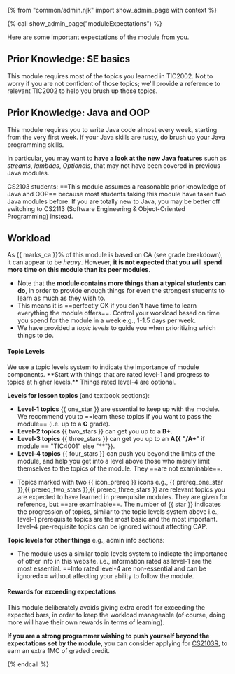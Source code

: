 {% from "common/admin.njk" import show_admin_page with context %}

{% call show_admin_page("moduleExpectations") %}
<div id="main">

<p class="lead">Here are some important expectations of the module from you.</p>

<span tags="m--tic4001">

## Prior Knowledge: SE basics

This module requires most of the topics you learned in TIC2002. Not to worry if you are not confident of those topics; we'll provide a reference to relevant TIC2002 to help you brush up those topics.

</span>
<div tags="m--cs2103">

## Prior Knowledge: Java and OOP

This module requires you to write Java code almost every week, starting from the very first week. If your Java skills are rusty, do brush up your Java programming skills.

In particular, you may want to **have a look at the new Java features** such as _streams_, _lambdas_, _Optionals_, that may not have been covered in previous Java modules.

CS2103 students: ==This module assumes a reasonable prior knowledge of Java and OOP== because most students taking this module have taken two Java modules before. If you are totally new to Java, you may be better off switching to CS2113 (Software Engineering & Object-Oriented Programming) instead.
</div>

## Workload

As {{ marks_ca }}% of this module is based on CA (see <trigger trigger="click" for="modal:expectations-gradeBreakdown">grade breakdown</trigger>), it can appear to be _heavy_. However, **it is not expected that you will spend more time on this module than its <tooltip content="e.g., if this module is core for you, it should not take more time than other core modules at the same level in your program">peer modules</tooltip>**.
* Note that the **module contains more things than a typical students can do**, in order to provide enough things for even the strongest students to learn as much as they wish to.
* This means it is ==perfectly OK if you don't have time to learn everything the module offers==. Control your workload based on time you spend for the module in a week e.g., 1-1.5 days per week.
* We have provided a _topic levels_ to guide you when prioritizing which things to do.

<modal large header="Grade breakdown" id="modal:expectations-gradeBreakdown">
  <pic src="gradeBreakdown.png" no-validation />
</modal>

<div id="topicLevels">

#### Topic Levels

<div class="indented">

<p class="lead"><md>We use a topic levels system to indicate the importance of module components. **Start with things that are rated level-1 and progress to topics at higher levels.** Things rated level-4 are optional.</md></p>

**Levels for lesson topics** (and textbook sections):

* **Level-1 topics** {{ one_star }} are essential to keep up with the module. We recommend you to ==learn these topics if you want to pass the module== (i.e. up to a **C** grade).
* **Level-2 topics** {{ two_stars }} can get you up to a **B+**.
* **Level-3 topics** {{ three_stars }} can get you up to an **A{{ "/A+**" if module == "TIC4001" else "**"}}.
* **Level-4 topics** {{ four_stars }} can push you beyond the limits of the module, and help you get into a level above those who merely limit themselves to the topics of the module. They ==are not <popover content="_examinable_ here means _can affect the grade_ during evaluation of various components, not necessarily limited to the final exam (if any)">examinable</popover>==.

<span tags="m--cs2103 m--tic2002 m--tic4001 m--tic4002">

* Topics marked with two {{ icon_prereq }} icons e.g., {{ prereq_one_star }},{{ prereq_two_stars }},{{ prereq_three_stars }} are relevant topics you are expected to have learned in prerequisite modules. They are given for reference, but ==are examinable==. The number of {{ star }} indicates the progression of topics, similar to the topic levels system above i.e., level-1 prerequisite topics are the most basic and the most important. level-4 pre-requisite topics can be ignored without affecting CAP.
</span>

**Topic levels for other things** e.g., admin info sections:

* The module uses a similar topic levels system to indicate the importance of other info in this website. i.e., information rated as level-1 are the most essential. ==Info rated level-4 are non-essential and can be ignored== without affecting your ability to follow the module.

</div>
<div tags="m--cs2103">

#### Rewards for exceeding expectations

This module deliberately avoids giving extra credit for exceeding the expected bars, in order to keep the workload manageable (of course, doing more will have their own rewards in terms of learning).

**If you are a strong programmer wishing to push yourself beyond the expectations set by the module**, you can consider applying for [CS2103R](appendixG-CS2103R.md), to earn an extra 1MC of graded credit.
</div>
</div>

</div>

{% endcall %}
